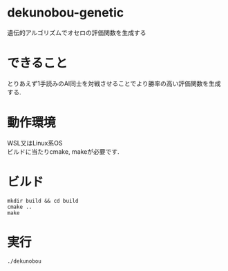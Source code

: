 # dekunobou-genetic
遺伝的アルゴリズムでオセロの評価関数を生成する
# できること
とりあえず1手読みのAI同士を対戦させることでより勝率の高い評価関数を生成する.  
# 動作環境
WSL又はLinux系OS  
ビルドに当たりcmake, makeが必要です.
# ビルド
```
mkdir build && cd build
cmake ..
make
```
# 実行
```
./dekunobou
```
